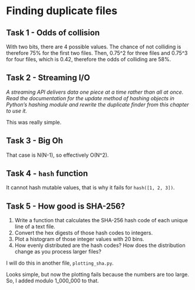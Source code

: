 # Finding duplicate files

## Task 1 - Odds of collision

With two bits, there are 4 possible values. The chance of not colliding is therefore 75% for the first two files. Then, 0.75^2 for three files and 0.75^3 for four files, which is 0.42, therefore the odds of colliding are 58%.

## Task 2 - Streaming I/O

_A streaming API delivers data one piece at a time rather than all at once. Read the documentation for the update method of hashing objects in Python’s hashing module and rewrite the duplicate finder from this chapter to use it._

This was really simple.

## Task 3 - Big Oh

That case is N(N-1), so effectively O(N^2).

## Task 4 - `hash` function

It cannot hash mutable values, that is why it fails for `hash([1, 2, 3])`.

## Task 5 - How good is SHA-256?

1. Write a function that calculates the SHA-256 hash code of each unique line of a text file.
1. Convert the hex digests of those hash codes to integers.
1. Plot a histogram of those integer values with 20 bins.
1. How evenly distributed are the hash codes? How does the distribution change as you process larger files?

I will do this in another file, `plotting_sha.py`.

Looks simple, but now the plotting fails because the numbers are too large. So, I added modulo 1_000_000 to that.
